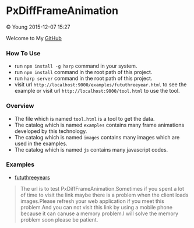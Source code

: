 # PxDiffFrameAnimation

&copy; Young 2015-12-07 15:27

Welcome to My [GitHub](https://github.com/newbieYoung)

### How To Use

+ run `npm install -g harp` command in your system.
+ run `npm install` command in the root path of this project.
+ run `harp server` command in the root path of this project.
+ visit url `http://localhost:9000/examples/fututhreeyear.html` to see the example or visit url `http://localhost:9000/tool.html` to use the tool.

### Overview

+ The file which is named `tool.html` is a tool to get the data.
+ The catalog which is named `examples` contains many frame animations developed by this technology.
+ The catalog which is named `images` contains many images which are used in the examples.
+ The catalog which is named `js` contains many javascript codes.

### Examples

+ [fututhreeyears](http://newbieyoung.github.io/examples/fututhreeyear.html)

> The url is to test PxDiffFrameAnimation.Sometimes if you spent a lot of time to visit the link maybe there is a problem when the client loads images.Please refresh your web application if you meet this problem.And you can not visit this link by using a mobile phone because it can canuse a memory problem.I will solve the memory problem soon please be patient.

